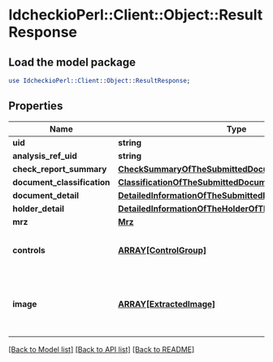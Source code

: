 # IdcheckioPerl::Client::Object::ResultResponse

## Load the model package
```perl
use IdcheckioPerl::Client::Object::ResultResponse;
```

## Properties
Name | Type | Description | Notes
------------ | ------------- | ------------- | -------------
**uid** | **string** | uid | 
**analysis_ref_uid** | **string** | analysisRefUid | 
**check_report_summary** | [**CheckSummaryOfTheSubmittedDocument**](CheckSummaryOfTheSubmittedDocument.md) |  | 
**document_classification** | [**ClassificationOfTheSubmittedDocument**](ClassificationOfTheSubmittedDocument.md) |  | 
**document_detail** | [**DetailedInformationOfTheSubmittedDocument**](DetailedInformationOfTheSubmittedDocument.md) |  | 
**holder_detail** | [**DetailedInformationOfTheHolderOfTheSubmittedDocument**](DetailedInformationOfTheHolderOfTheSubmittedDocument.md) |  | 
**mrz** | [**Mrz**](Mrz.md) |  | 
**controls** | [**ARRAY[ControlGroup]**](ControlGroup.md) | Performed controls on the submitted document | 
**image** | [**ARRAY[ExtractedImage]**](ExtractedImage.md) | Cropped image of the submitted document according request | [optional] 

[[Back to Model list]](../README.md#documentation-for-models) [[Back to API list]](../README.md#documentation-for-api-endpoints) [[Back to README]](../README.md)


